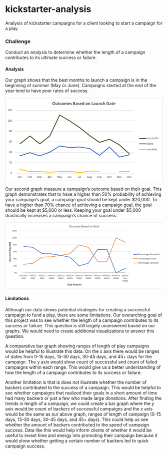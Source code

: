 # kickstarter-analysis
Analysis of kickstarter campaigns for a client looking to start a campaign for a play.

### Challenge
Conduct an analysis to determine whether the length of a campaign contributes to its ultimate success or failure.

#### Analysis
Our graph shows that the best months to launch a campaign is in the beginning of summer (May or June).  Campaigns started at the end of the year tend to have poor rates of success. 

![Outcomes Based On Launch Date](https://github.com/SladeMahoney/kickstarter-analysis/blob/master/Outcomes%20Based%20On%20Launch%20Date.png)

Our second graph measure a campaign’s outcome based on their goal. This graph demonstrates that to have a higher than 50% probability of achieving your campaign’s goal, a campaign goal should be kept under $20,000.  To have a higher than 70% chance of achieving a campaign goal, the goal should be kept at $5,000 or less. Keeping your goal under $5,000 drastically increases a campaign’s chance of success. 

![Outcomes Based On Goal](https://github.com/SladeMahoney/kickstarter-analysis/blob/master/Outcomes%20Based%20On%20Goal%20Challenge.png)

#### Limitations
Although our data shows potential strategies for creating a successful campaign to fund a play, there are some limitations. Our overarching goal of this project was to see whether the length of a campaign contributes to its success or failure. This question is still largely unanswered based on our graphs. We would need to create additional visualizations to answer this question.

A comparative bar graph showing ranges of length of play campaigns would be helpful to illustrate this data.  On the x axis there would be ranges of dates from 0-15 days, 15-30 days, 30-45 days, and 45+ days for the campaign.  The y axis would show count of successful and count of failed campaigns within each range.  This would give us a better understanding of how the length of a campaign contributes to its success or failure. 

Another limitation is that is does not illustrate whether the number of backers contributed to the success of a campaign. This would be helpful to see whether campaigns that realized their goals in a short amount of time had many backers or just a few who made large donations. After finding the trends in length of a campaign, we could create a bar graph where the y axis would be count of backers of successful campaigns and the x axis would be the same as our above graph, ranges of length of campaign (0-15 days, 15-30 days, 30-45 days, and 45+ days). This could help us see whether the amount of backers contributed to the speed of campaign success.  Data like this would help inform clients of whether it would be useful to invest time and energy into promoting their campaign because it would show whether getting a certain number of backers led to quick campaign success.


